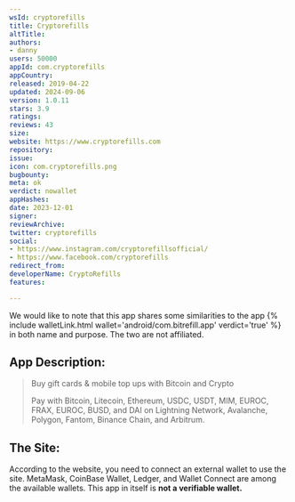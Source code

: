 ```yaml
---
wsId: cryptorefills
title: Cryptorefills
altTitle: 
authors:
- danny
users: 50000
appId: com.cryptorefills
appCountry: 
released: 2019-04-22
updated: 2024-09-06
version: 1.0.11
stars: 3.9
ratings: 
reviews: 43
size: 
website: https://www.cryptorefills.com
repository: 
issue: 
icon: com.cryptorefills.png
bugbounty: 
meta: ok
verdict: nowallet
appHashes: 
date: 2023-12-01
signer: 
reviewArchive: 
twitter: cryptorefills
social:
- https://www.instagram.com/cryptorefillsofficial/
- https://www.facebook.com/cryptorefills
redirect_from: 
developerName: CryptoRefills
features: 

---
```


We would like to note that this app shares some similarities to the app {% include walletLink.html wallet='android/com.bitrefill.app' verdict='true' %} in both name and purpose. The two are not affiliated.

## App Description:

> Buy gift cards & mobile top ups with Bitcoin and Crypto
>
> Pay with Bitcoin, Litecoin, Ethereum, USDC, USDT, MIM, EUROC, FRAX, EUROC, BUSD, and DAI on Lightning Network, Avalanche, Polygon, Fantom, Binance Chain, and Arbitrum.

## The Site:

According to the website, you need to connect an external wallet to use the site. MetaMask, CoinBase Wallet, Ledger, and Wallet Connect are among the available wallets. This app in itself is **not a verifiable wallet.**